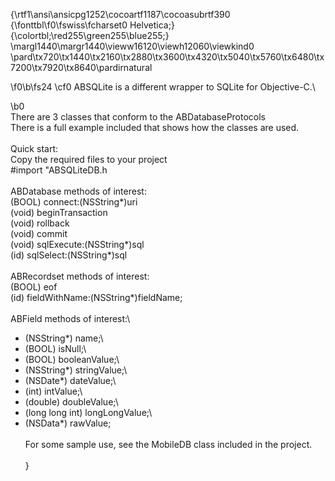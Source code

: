{\rtf1\ansi\ansicpg1252\cocoartf1187\cocoasubrtf390
{\fonttbl\f0\fswiss\fcharset0 Helvetica;}
{\colortbl;\red255\green255\blue255;}
\margl1440\margr1440\vieww16120\viewh12060\viewkind0
\pard\tx720\tx1440\tx2160\tx2880\tx3600\tx4320\tx5040\tx5760\tx6480\tx7200\tx7920\tx8640\pardirnatural

\f0\b\fs24 \cf0 ABSQLite is a different wrapper to SQLite for Objective-C.\

\b0 \
There are 3 classes that conform to the ABDatabaseProtocols\
There is a full example included that shows how the classes are used.\
\
Quick start:\
Copy the required files to your project\
#import "ABSQLiteDB.h\
\
ABDatabase methods of interest:\
(BOOL) connect:(NSString*)uri\
(void) beginTransaction\
(void) rollback\
(void) commit\
(void) sqlExecute:(NSString*)sql\
(id<ABRecordset>) sqlSelect:(NSString*)sql\
\
ABRecordset methods of interest:\
(BOOL) eof\
(id<ABField>) fieldWithName:(NSString*)fieldName;\
\
ABField methods of interest:\
- (NSString*) name;\
- (BOOL) isNull;\
- (BOOL) booleanValue;\
- (NSString*) stringValue;\
- (NSDate*) dateValue;\
- (int) intValue;\
- (double) doubleValue;\
- (long long int) longLongValue;\
- (NSData*) rawValue;\
\
For some sample use, see the MobileDB class included in the project.\
\
}